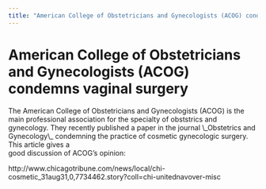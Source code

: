 ```yaml
---
title: "American College of Obstetricians and Gynecologists (ACOG) condemns vaginal surgery"
---
```


# American College of Obstetricians and Gynecologists (ACOG) condemns vaginal surgery

<p>The American College of Obstetricians and Gynecologists (<span class="caps">ACOG</span>) is the main professional association for the specialty of obststrics and gynecology. They recently published a paper in the journal \_Obstetrics and Gynecology\_ condemning the practice of cosmetic gynecologic surgery. This article gives a  <br />
good discussion of <span class="caps">ACOG</span>&#8217;s opinion:  </p>

<p>http://www.chicagotribune.com/news/local/chi-cosmetic_31aug31,0,7734462.story?coll=chi-unitednavover-misc</p>